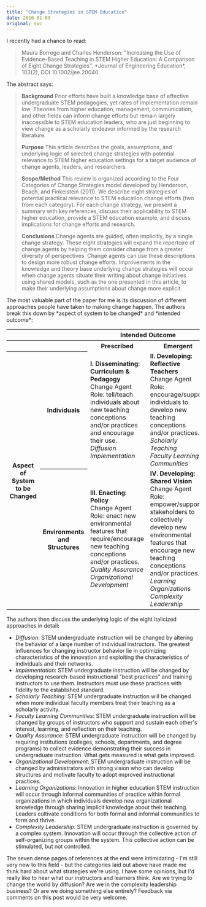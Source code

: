 ```yaml
---
title: "Change Strategies in STEM Education"
date: 2016-01-09
original: swc
---
```


<p>I recently had a chance to read:</p>

<blockquote>
Maura Borrego and Charles Henderson:
"Increasing the Use of Evidence-Based Teaching in STEM Higher Education: A Comparison of Eight Change Strategies".
*Journal of Engineering Education*, 103(2), DOI 10.1002/jee.20040.
</blockquote>

<p>The abstract says:</p>

<blockquote>
<p><strong>Background</strong>
Prior efforts have built a knowledge base of effective undergraduate STEM pedagogies,
yet rates of implementation remain low.
Theories from higher education, management, communication, and other fields can inform change efforts
but remain largely inaccessible to STEM education leaders,
who are just beginning to view change as a scholarly endeavor informed by the research literature.
</p>
<p><strong>Purpose</strong>
This article describes the goals, assumptions, and underlying logic of selected change strategies
with potential relevance to STEM higher education settings for a target audience of change agents, leaders, and researchers.
</p>
<p><strong>Scope/Method</strong>
This review is organized according to the Four Categories of Change Strategies model developed by Henderson, Beach, and Finkelstein (2011).
We describe eight strategies of potential practical relevance to STEM education change efforts (two from each category).
For each change strategy, we present a summary with key references,
discuss their applicability to STEM higher education,
provide a STEM education example,
and discuss implications for change efforts and research.
</p>
<p><strong>Conclusions</strong>
Change agents are guided, often implicitly, by a single change strategy.
These eight strategies will expand the repertoire of change agents by helping them consider change from a greater diversity of perspectives.
Change agents can use these descriptions to design more robust change efforts.
Improvements in the knowledge and theory base underlying change strategies will occur
when change agents situate their writing about change initiatives using shared models,
such as the one presented in this article,
to make their underlying assumptions about change more explicit.
</p>
</blockquote>

<p>The most valuable part of the paper for me is its discussion of
different approaches people have taken to making change happen.
The authors break this down by *aspect of system to be changed* and *intended outcome*:</p>

<table class="centered">
 <tr>
 <th colspan="2"></th>
 <th colspan="2" align="center">Intended Outcome</th>
 </tr>
 <tr>
 <th colspan="2"></th>
 <th align="center">Prescribed</th>
 <th align="center">Emergent</th>
 </tr>
 <tr>
 <th rowspan="2">Aspect of System<br>to be Changed</th>
 <th>Individuals</th>
 <td>
 <strong>I. Disseminating: Curriculum &amp; Pedagogy</strong>
 <br>
 Change Agent Role: tell/teach individuals about new teaching conceptions and/or practices and encourage their use.
 <br>
 <em>Diffusion</em>
 <br>
 <em>Implementation</em>
 </td>
 <td>
 <strong>II. Developing: Reflective Teachers</strong>
 <br>
 Change Agent Role: encourage/support individuals to develop new teaching conceptions and/or practices.
 <br>
 <em>Scholarly Teaching</em>
 <br>
 <em>Faculty Learning Communities</em>
 </td>
 </tr>
 <tr>
 <th>Environments<br>and<br>Structures</th>
 <td>
 <strong>III. Enacting: Policy</strong>
 <br>
 Change Agent Role: enact new environmental features that require/encourage new teaching conceptions and/or practices.
 <br>
 <em>Quality Assurance</em>
 <br>
 <em>Organizational Development</em>
 </td>
 <td>
 <strong>IV. Developing: Shared Vision</strong>
 <br>
 Change Agent Role: empower/support stakeholders to collectively develop new environmental features that encourage new teaching conceptions and/or practices.
 <br>
 <em>Learning Organizations</em>
 <br>
 <em>Complexity Leadership</em>
 </td>
 </tr>
</table>

<p>The authors then discuss the underlying logic of the eight italicized approaches in detail:</p>

<ul>
  <li>
    <em>Diffusion</em>:
    STEM undergraduate instruction will be changed by altering the behavior of a large number of individual instructors.
    The greatest influences for changing instructor behavior lie in optimizing characteristics of the innovation and exploiting
    the characteristics of individuals and their networks.
  </li>
  <li>
    <em>Implementation</em>:
    STEM undergraduate instruction will be changed by developing research-based instructional "best practices" and training instructors to use them.
    Instructors must use these practices with fidelity to the established standard.
  </li>
  <li>
    <em>Scholarly Teaching</em>:
    STEM undergraduate instruction will be changed when more individual faculty members treat their teaching as a scholarly activity.
  </li>
  <li>
    <em>Faculty Learning Communities</em>:
    STEM undergraduate instruction will be changed by groups of instructors who support and sustain
    each other's interest, learning, and reflection on their teaching.
  </li>
  <li>
    <em>Quality Assurance</em>:
    STEM undergraduate instruction will be changed by requiring institutions (colleges, schools, departments, and degree programs)
    to collect evidence demonstrating their success in undergraduate instruction.
    What gets measured is what gets improved.
  </li>
  <li>
    <em>Organizational Development</em>:
    STEM undergraduate instruction will be changed by administrators with strong vision
    who can develop structures and motivate faculty to adopt improved instructional practices.
  </li>
  <li>
    <em>Learning Organizations</em>:
    Innovation in higher education STEM instruction will occur through informal communities of practice within formal organizations
    in which individuals develop new organizational knowledge through sharing implicit knowledge about their teaching.
    Leaders cultivate conditions for both formal and informal communities to form and thrive.
  </li>
  <li>
    <em>Complexity Leadership</em>:
    STEM undergraduate instruction is governed by a complex system.
    Innovation will occur through the collective action of self-organizing groups within the system.
    This collective action can be stimulated, but not controlled.
  </li>
</ul>

<p>The seven dense pages of references at the end were intimidating -
I'm still very new to this field -
but the categories laid out above have made me think hard about what strategies we're using.
I have some opinions,
but I'd really like to hear what our instructors and learners think.
Are we trying to change the world by diffusion?
Are we in the complexity leadership business?
Or are we doing something else entirely?
Feedback via comments on this post would be very welcome.</p>
